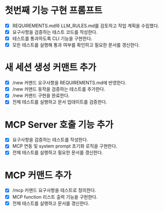 # 첫번째 기능 구현 프롬프트
- [x] REQUIREMENTS.md와 LLM_RULES.md를 검토하고 작업 계획을 수립했다.
- [x] 요구사항을 검증하는 테스트 코드를 작성한다.
- [x] 테스트를 통과하도록 CLI 기능을 구현한다.
- [x] 모든 테스트를 실행해 통과 여부를 확인하고 필요한 문서를 갱신한다.

# 새 세션 생성 커맨트 추가
- [x] /new 커맨드 요구사항을 REQUIREMENTS.md에 반영한다.
- [x] /new 커맨드 동작을 검증하는 테스트를 추가한다.
- [x] /new 커맨드 구현을 완료한다.
- [x] 전체 테스트를 실행하고 문서 업데이트를 검증한다.

# MCP Server 호출 기능 추가
- [x] 요구사항을 검증하는 테스트를 작성한다.
- [x] MCP 연동 및 system prompt 초기화 로직을 구현한다.
- [x] 전체 테스트를 실행하고 필요한 문서를 갱신한다.

# MCP 커맨드 추가
- [x] /mcp 커맨드 요구사항을 테스트로 정의한다.
- [x] MCP function 리스트 출력 기능을 구현한다.
- [x] 전체 테스트를 실행하고 문서를 갱신한다.
